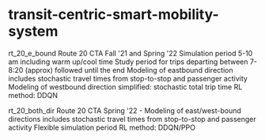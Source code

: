 # transit-centric-smart-mobility-system

rt_20_e_bound
Route 20 CTA
Fall '21 and Spring '22 
Simulation period 5-10 am including warm up/cool time
Study period for trips departing between 7-8:20 (approx) followed until the end 
Modeling of eastbound direction includes stochastic travel times from stop-to-stop and passenger activity
Modeling of westbound direction simplified: stochastic total trip time 
RL method: DDQN 

rt_20_both_dir
Route 20 CTA
Spring '22 -
Modeling of east/west-bound directions includes stochastic travel times from stop-to-stop and passenger activity
Flexible simulation period
RL method: DDQN/PPO